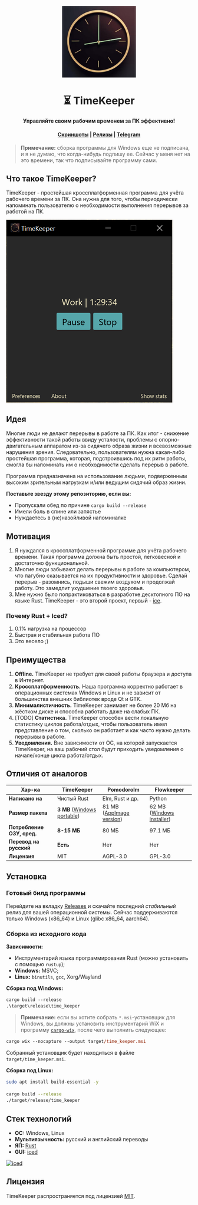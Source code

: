 <div align="center">
    <img src="assets/logo.png" width="200">
    <h1>⏳ TimeKeeper</h1>
    <p><b>Управляйте своим рабочим временем за ПК эффективно!</b></p>
    <h4>
        <a href="https://mskrasnov.github.io/TimeKeeper/screenshots.html">Скриншоты</a>
        <span> | </span>
        <a href="https://github.com/mskrasnov/TimeKeeper/releases">Релизы</a>
        <span> | </span>
        <a href="https://t.me/TimeKeeperSoft">Telegram</a>
    </h4>
</div>

> **Примечание:** сборка программы для Windows еще не подписана, и я не думаю, что когда-нибудь подпишу ее. Сейчас у меня нет на это времени, так что подписывайте программу сами.

## Что такое TimeKeeper?

TimeKeeper - простейшая кроссплатформенная программа для учёта рабочего времени за ПК. Она нужна для того, чтобы периодически напоминать пользователю о необходимости выполнения перерывов за работой на ПК.

![](assets/main_win.png)

## Идея

Многие люди не делают перерывы в работе за ПК. Как итог - снижение эффективности такой работы ввиду усталости, проблемы с опорно-двигательным аппаратом из-за сидячего образа жизни и всевозможные нарушения зрения. Следовательно, пользователям нужна какая-либо простейшая программа, которая, подстроившись под их ритм работы, смогла бы напоминать им о необходимости сделать перерыв в работе.

Программа предназначена на использование людьми, подверженным высоким зрительным нагрузкам и/или ведущим сидячий образ жизни.

**Поставьте звезду этому репозиторию, если вы:**

- Пропускали обед по причине `cargo build --release`
- Имели боль в спине или запястье
- Нуждаетесь в (не)назойливой напоминалке

## Мотивация

1. Я нуждался в кроссплатформенной программе для учёта рабочего времени. Такая программа должна быть простой, легковесной и достаточно функциональной.
2. Многие люди забывают делать перерывы в работе за компьютером, что пагубно сказывается на их продуктивности и здоровье. Сделай перерыв - разомнись, подыши свежим воздухом и продолжай работу. Это замедлит ухудшение твоего здоровья.
3. Мне нужно было попрактиковаться в разработке десктопного ПО на языке Rust. TimeKeeper - это второй проект, первый - [ice](https://github.com/mskrasnov/ice).

### Почему Rust + Iced?

1. 0.1% нагрузка на процессор
2. Быстрая и стабильная работа ПО
3. Это весело ;)

## Преимущества

1. **Offline.** TimeKeeper не требует для своей работы браузера и доступа в Интернет.
2. **Кроссплатформенность.** Наша программа корректно работает в операционных системах Windows и Linux и не зависит от большинства внешних библиотек вроде Qt и GTK.
3. **Минималистичность.** TimeKeeper занимает не более 20 Мб на жёстком диске и способна работать даже на слабых ПК.
4. [TODO] **Статистика.** TimeKeeper способен вести локальную статистику циклов работа/отдых, чтобы пользователь имел представление о том, сколько он работает и как часто нужно делать перерывы в работе.
5. **Уведомления.** Вне зависимости от ОС, на которой запускается TimeKeeper, на ваш рабочий стол будут приходить уведомления о начале/конце цикла работа/отдых.

## Отличия от аналогов

| Хар-ка | **TimeKeeper** | Pomodorolm | Flowkeeper |
|--------|----------------|------------|------------|
| **Написано на** | Чистый Rust | Elm, Rust и др. | Python |
| **Размер пакета** |  **3 MB** ([Windows portable](https://github.com/TimeKeeperSoft/TimeKeeper/releases/download/v0.3.1/TimeKeeper-v0.3.1-WINDOWS-x86_64.zip)) | 81 MB ([AppImage version](https://github.com/vjousse/pomodorolm/releases/download/app-v0.3.5/pomodorolm_0.3.5_amd64.AppImage)) | 62 MB ([Windows installer](https://github.com/flowkeeper-org/fk-desktop/releases/download/v0.9.1/setup.exe)) |
| **Потребление ОЗУ, сред.** | **8-15 МБ** | 80 МБ | 97.1 МБ |
| **Перевод на русский** | **Есть** | Нет | Нет |
| **Лицензия** | MIT | AGPL-3.0 | GPL-3.0 |

## Установка

### Готовый билд программы

Перейдите на вкладку [Releases](https://github.com/mskrasnov/TimeKeeper) и скачайте последний *стабильный* релиз для вашей операционной системы. Сейчас поддерживаются только Windows (x86_64) и Linux (glibc x86_64, aarch64).

### Сборка из исходного кода

**Зависимости:**

- Инструментарий языка программирования Rust (можно установить с помощью `rustup`);
- **Windows:** MSVC;
- **Linux:** `binutils`, `gcc`, Xorg/Wayland

**Сборка под Windows:**

```ps
cargo build --release
.\target\release\time_keeper
```

> **Примечание:** если вы хотите собрать `*.msi`-установщик для Windows, вы должны установить инструментарий WiX и программу [`cargo-wix`](https://crates.io/crates/cargo-wix), после чего выполнить следующее:

```ps
cargo wix --nocapture --output target/time_keeper.msi
```

Собранный установщик будет находиться в файле `target/time_keeper.msi`.

**Сборка под Linux:**

```bash
sudo apt install build-essential -y

cargo build --release
./target/release/time_keeper
```

## Стек технологий

- **ОС:** Windows, Linux
- **Мультиязычность:** русский и английский переводы
- **ЯП:** [Rust](https://rust-lang.org)
- **GUI:** [iced](https://iced.rs)

<a href="https://iced.rs">
    <img alt="iced" title="iced" src="https://gist.githubusercontent.com/hecrj/ad7ecd38f6e47ff3688a38c79fd108f0/raw/74384875ecbad02ae2a926425e9bcafd0695bade/color.svg" width="350px">
</a>

## Лицензия

TimeKeeper распространяется под лицензией [MIT](LICENSE).
